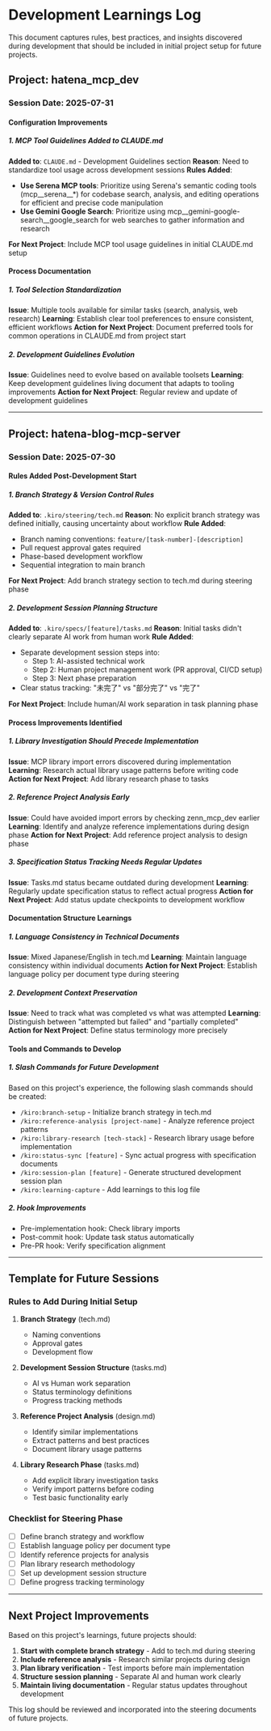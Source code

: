 # Development Learnings Log

This document captures rules, best practices, and insights discovered during development that should be included in initial project setup for future projects.

## Project: hatena_mcp_dev

### Session Date: 2025-07-31

#### Configuration Improvements

##### 1. MCP Tool Guidelines Added to CLAUDE.md
**Added to**: `CLAUDE.md` - Development Guidelines section
**Reason**: Need to standardize tool usage across development sessions
**Rules Added**:
- **Use Serena MCP tools**: Prioritize using Serena's semantic coding tools (mcp__serena__*) for codebase search, analysis, and editing operations for efficient and precise code manipulation
- **Use Gemini Google Search**: Prioritize using mcp__gemini-google-search__google_search for web searches to gather information and research

**For Next Project**: Include MCP tool usage guidelines in initial CLAUDE.md setup

#### Process Documentation

##### 1. Tool Selection Standardization
**Issue**: Multiple tools available for similar tasks (search, analysis, web research)
**Learning**: Establish clear tool preferences to ensure consistent, efficient workflows
**Action for Next Project**: Document preferred tools for common operations in CLAUDE.md from project start

##### 2. Development Guidelines Evolution
**Issue**: Guidelines need to evolve based on available toolsets
**Learning**: Keep development guidelines living document that adapts to tooling improvements
**Action for Next Project**: Regular review and update of development guidelines

---

## Project: hatena-blog-mcp-server

### Session Date: 2025-07-30

#### Rules Added Post-Development Start

##### 1. Branch Strategy & Version Control Rules
**Added to**: `.kiro/steering/tech.md`
**Reason**: No explicit branch strategy was defined initially, causing uncertainty about workflow
**Rule Added**:
- Branch naming conventions: `feature/[task-number]-[description]`
- Pull request approval gates required
- Phase-based development workflow
- Sequential integration to main branch

**For Next Project**: Add branch strategy section to tech.md during steering phase

##### 2. Development Session Planning Structure
**Added to**: `.kiro/specs/[feature]/tasks.md`
**Reason**: Initial tasks didn't clearly separate AI work from human work
**Rule Added**:
- Separate development session steps into:
  - Step 1: AI-assisted technical work
  - Step 2: Human project management work (PR approval, CI/CD setup)
  - Step 3: Next phase preparation
- Clear status tracking: "未完了" vs "部分完了" vs "完了"

**For Next Project**: Include human/AI work separation in task planning phase

#### Process Improvements Identified

##### 1. Library Investigation Should Precede Implementation
**Issue**: MCP library import errors discovered during implementation
**Learning**: Research actual library usage patterns before writing code
**Action for Next Project**: Add library research phase to tasks

##### 2. Reference Project Analysis Early
**Issue**: Could have avoided import errors by checking zenn_mcp_dev earlier
**Learning**: Identify and analyze reference implementations during design phase
**Action for Next Project**: Add reference project analysis to design phase

##### 3. Specification Status Tracking Needs Regular Updates
**Issue**: Tasks.md status became outdated during development
**Learning**: Regularly update specification status to reflect actual progress
**Action for Next Project**: Add status update checkpoints to development workflow

#### Documentation Structure Learnings

##### 1. Language Consistency in Technical Documents
**Issue**: Mixed Japanese/English in tech.md
**Learning**: Maintain language consistency within individual documents
**Action for Next Project**: Establish language policy per document type during steering

##### 2. Development Context Preservation
**Issue**: Need to track what was completed vs what was attempted
**Learning**: Distinguish between "attempted but failed" and "partially completed"
**Action for Next Project**: Define status terminology more precisely

#### Tools and Commands to Develop

##### 1. Slash Commands for Future Development
Based on this project's experience, the following slash commands should be created:

- `/kiro:branch-setup` - Initialize branch strategy in tech.md
- `/kiro:reference-analysis [project-name]` - Analyze reference project patterns
- `/kiro:library-research [tech-stack]` - Research library usage before implementation
- `/kiro:status-sync [feature]` - Sync actual progress with specification documents
- `/kiro:session-plan [feature]` - Generate structured development session plan
- `/kiro:learning-capture` - Add learnings to this log file

##### 2. Hook Improvements
- Pre-implementation hook: Check library imports
- Post-commit hook: Update task status automatically
- Pre-PR hook: Verify specification alignment

---

## Template for Future Sessions

### Rules to Add During Initial Setup
1. **Branch Strategy** (tech.md)
   - Naming conventions
   - Approval gates
   - Development flow

2. **Development Session Structure** (tasks.md)
   - AI vs Human work separation
   - Status terminology definitions
   - Progress tracking methods

3. **Reference Project Analysis** (design.md)
   - Identify similar implementations
   - Extract patterns and best practices
   - Document library usage patterns

4. **Library Research Phase** (tasks.md)
   - Add explicit library investigation tasks
   - Verify import patterns before coding
   - Test basic functionality early

### Checklist for Steering Phase
- [ ] Define branch strategy and workflow
- [ ] Establish language policy per document type
- [ ] Identify reference projects for analysis
- [ ] Plan library research methodology
- [ ] Set up development session structure
- [ ] Define progress tracking terminology

---

## Next Project Improvements

Based on this project's learnings, future projects should:

1. **Start with complete branch strategy** - Add to tech.md during steering
2. **Include reference analysis** - Research similar projects during design
3. **Plan library verification** - Test imports before main implementation
4. **Structure session planning** - Separate AI and human work clearly
5. **Maintain living documentation** - Regular status updates throughout development

This log should be reviewed and incorporated into the steering documents of future projects.